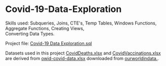 # Covid-19-Data-Exploration
Skills used: Subqueries, Joins, CTE's, Temp Tables, Windows Functions, Aggregate Functions, Creating Views, <br> Converting Data Types.

Project file: <a href="https://github.com/MohammadRashiid/Covid-19-Data-Exploration/blob/ca82c4a5d7c09d9fc9adad08d562ad35c3744026/Covid%2019%20Data%20Exploration.sql">Covid-19 Data Exploration.sql</a>

Datasets used in this project <a href="https://github.com/MohammadRashiid/Covid-19-Data-Exploration/blob/f5d4ba49c3b690a1655f740aa0d070c1aed80ab9/CovidDeaths.xlsx">CovidDeaths.xlsx</a> and <a href="https://github.com/MohammadRashiid/Covid-19-Data-Exploration/blob/f5d4ba49c3b690a1655f740aa0d070c1aed80ab9/CovidVaccinations.xlsx">CovidVaccinations.xlsx</a> are derived from <a href="https://github.com/MohammadRashiid/Covid-19-Data-Exploration/blob/f5d4ba49c3b690a1655f740aa0d070c1aed80ab9/owid-covid-data.xlsx">owid-covid-data.xlsx</a> downloaded from <a href="https://ourworldindata.org/covid-deaths">ourworldindata.</a>.

